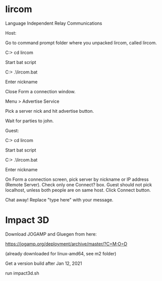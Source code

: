# lircom
Language Independent Relay Communications

Host:

Go to command prompt folder where you unpacked lircom, called lircom.

C:\> cd lircom

Start bat script

C:\> .\lircom.bat

Enter nickname

Close Form a connection window.

Menu > Advertise Service

Pick a server nick and hit advertise button.

Wait for parties to john.

Guest:

C:\> cd lircom

Start bat script

C:\> .\lircom.bat

Enter nickname

On Form a connection screen, pick server by nickname or IP address (Remote Server).  Check only one Connect? box.  Guest should not pick localhost, unless both people are on same host.  Click Connect button.

Chat away!  Replace "type here" with your message.

# Impact 3D

Download JOGAMP and Gluegen from here:

https://jogamp.org/deployment/archive/master/?C=M;O=D

(already downloaded for linux-amd64, see m2 folder)

Get a version build after Jan 12, 2021

run impact3d.sh
